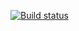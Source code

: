 [![Build status](https://ci.appveyor.com/api/projects/status/805gh407evb0wq2d/branch/main?svg=true)](https://ci.appveyor.com/project/holllygun/matchers/branch/main)